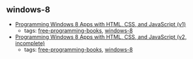 windows-8 
---
* [Programming Windows 8 Apps with HTML, CSS, and JavaScript (v1)](http://blogs.msdn.com/b/microsoft_press/archive/2012/10/29/free-ebook-programming-windows-8-apps-with-html-css-and-javascript.aspx)
    * tags: [free-programming-books](../tags/free-programming-books.md), [windows-8](../tags/windows-8.md)
* [Programming Windows 8 Apps with HTML, CSS, and JavaScript (v2, incomplete)](http://blogs.msdn.com/b/microsoft_press/archive/2013/10/29/free-ebook-programming-windows-store-apps-with-html-css-and-javascript-second-edition-second-preview.aspx)
    * tags: [free-programming-books](../tags/free-programming-books.md), [windows-8](../tags/windows-8.md)
